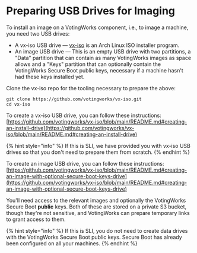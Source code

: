 # Preparing USB Drives for Imaging

To install an image on a VotingWorks component, i.e., to image a machine, you need two USB drives:

* A vx-iso USB drive — [vx-iso](https://github.com/votingworks/vx-iso) is an Arch Linux ISO installer program.
* An image USB drive — This is an empty USB drive with two partitions, a "Data" partition that can contain as many VotingWorks images as space allows and a "Keys" partition that can optionally contain the VotingWorks Secure Boot public keys, necessary if a machine hasn't had these keys installed yet.

Clone the vx-iso repo for the tooling necessary to prepare the above:

```
git clone https://github.com/votingworks/vx-iso.git
cd vx-iso
```

To create a vx-iso USB drive, you can follow these instructions: [https://github.com/votingworks/vx-iso/blob/main/README.md#creating-an-install-drive](https://github.com/votingworks/vx-iso/blob/main/README.md#creating-an-install-drive)

{% hint style="info" %}
If this is SLI, we have provided you with vx-iso USB drives so that you don't need to prepare them from scratch.
{% endhint %}

To create an image USB drive, you can follow these instructions: [https://github.com/votingworks/vx-iso/blob/main/README.md#creating-an-image-with-optional-secure-boot-keys-drive](https://github.com/votingworks/vx-iso/blob/main/README.md#creating-an-image-with-optional-secure-boot-keys-drive)

You'll need access to the relevant images and optionally the VotingWorks Secure Boot **public** keys. Both of these are stored on a private S3 bucket, though they're not sensitive, and VotingWorks can prepare temporary links to grant access to them.

{% hint style="info" %}
If this is SLI, you do not need to create data drives with the VotingWorks Secure Boot public keys. Secure Boot has already been configured on all your machines.
{% endhint %}



